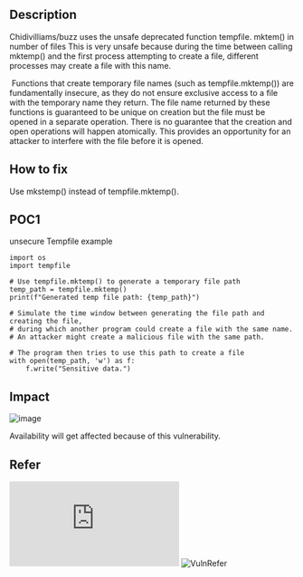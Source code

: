 ## Description
Chidivilliams/buzz uses the unsafe deprecated function tempfile. mktem() in number of files
This is very unsafe because during the time between calling mktemp() and the first process attempting to create a file, different processes may create a file with this name.

﻿
Functions that create temporary file names (such as tempfile.mktemp()) are fundamentally insecure, as they do not ensure exclusive access to a file with the temporary name they return. The file name returned by these functions is guaranteed to be unique on creation but the file must be opened in a separate operation. There is no guarantee that the creation and open operations will happen atomically. This provides an opportunity for an attacker to interfere with the file before it is opened.
﻿
## How to fix
Use mkstemp() instead of tempfile.mktemp().

## POC1  

unsecure Tempfile example
```
import os
import tempfile

# Use tempfile.mktemp() to generate a temporary file path
temp_path = tempfile.mktemp()
print(f"Generated temp file path: {temp_path}")

# Simulate the time window between generating the file path and creating the file,
# during which another program could create a file with the same name.
# An attacker might create a malicious file with the same path.

# The program then tries to use this path to create a file
with open(temp_path, 'w') as f:
    f.write("Sensitive data.")
```

## Impact
![image](https://github.com/user-attachments/assets/6408ce56-e454-42b4-96a9-87a505de0645)

Availability will get affected because of this vulnerability.


## Refer 
![CodeRefer](https://github.com/chidiwilliams/buzz/blob/b35267d422dd0cfe6ea31c77987a9fa24cd87ed3/buzz/model_loader.py#L531)
![VulnRefer](https://huntr.com/bounties/a3867b4e-6701-4418-8c20-3c6e7084a44a)

